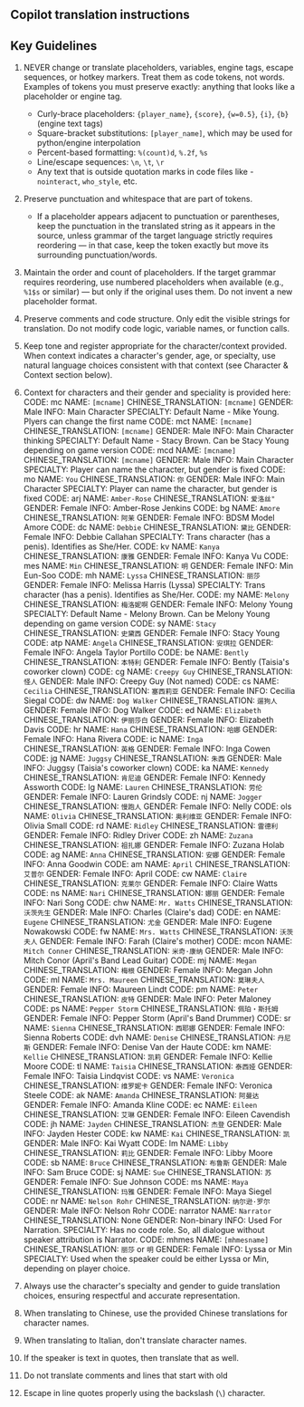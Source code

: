 ## Copilot translation instructions

## Key Guidelines

1. NEVER change or translate placeholders, variables, engine tags, escape sequences, or hotkey markers. Treat them as code tokens, not words. Examples of tokens you must preserve exactly: anything that looks like a placeholder or engine tag.

   - Curly-brace placeholders: `{player_name}`, `{score}`, `{w=0.5}`, `{i}`, `{b}` (engine text tags)
   - Square-bracket substitutions: `[player_name]`, which may be used for python/engine interpolation
   - Percent-based formatting: `%(count)d`, `%.2f`, `%s`
   - Line/escape sequences: `\n`, `\t`, `\r`
   - Any text that is outside quotation marks in code files like - `nointeract`, `who_style`, etc.
2. Preserve punctuation and whitespace that are part of tokens.

   - If a placeholder appears adjacent to punctuation or parentheses, keep the punctuation in the translated string as it appears in the source, unless grammar of the target language strictly requires reordering — in that case, keep the token exactly but move its surrounding punctuation/words.
3. Maintain the order and count of placeholders. If the target grammar requires reordering, use numbered placeholders when available (e.g., `%1$s` or similar) — but only if the original uses them. Do not invent a new placeholder format.
4. Preserve comments and code structure. Only edit the visible strings for translation. Do not modify code logic, variable names, or function calls.
5. Keep tone and register appropriate for the character/context provided. When context indicates a character's gender, age, or specialty, use natural language choices consistent with that context (see Character & Context section below).
6. Context for characters and their gender and speciality is provided here:
   CODE: mc        NAME: `[mcname]`     CHINESE_TRANSLATION: `[mcname]`    GENDER: Male               INFO: Main Character          		SPECIALTY: Default Name - Mike Young. Plyers can change the first name
   CODE: mct       NAME: `[mcname]`     CHINESE_TRANSLATION: `[mcname]`    GENDER: Male               INFO: Main Character thinking 	SPECIALTY: Default Name - Stacy Brown. Can be Stacy Young depending on game version
   CODE: mcd       NAME: `[mcname]`     CHINESE_TRANSLATION: `[mcname]`    GENDER: Male               INFO: Main Character          		SPECIALTY: Player can name the character, but gender is fixed
   CODE: mo        NAME: `You`          CHINESE_TRANSLATION: `你`          GENDER: Male               INFO: Main Character          			SPECIALTY: Player can name the character, but gender is fixed
   CODE: arj       NAME: `Amber-Rose`   CHINESE_TRANSLATION: `爱洛丝"`       GENDER: Female             INFO: Amber-Rose Jenkins
   CODE: bg        NAME: `Amore`        CHINESE_TRANSLATION: `阿茉`         GENDER: Female             INFO: BDSM Model Amore
   CODE: dc        NAME: `Debbie`       CHINESE_TRANSLATION: `黛比`         GENDER: Female             INFO: Debbie Callahan         		SPECIALTY: Trans character (has a penis). Identifies as She/Her.
   CODE: kv        NAME: `Kanya`        CHINESE_TRANSLATION: `康雅`         GENDER: Female             INFO: Kanya Vu
   CODE: mes       NAME: `Min`          CHINESE_TRANSLATION: `明`          GENDER: Female             INFO: Min Eun-Soo
   CODE: mh        NAME: `Lyssa`        CHINESE_TRANSLATION: `丽莎`         GENDER: Female             INFO: Melissa Harris (Lyssa)  		SPECIALTY: Trans character (has a penis). Identifies as She/Her.
   CODE: my        NAME: `Melony`       CHINESE_TRANSLATION: `梅洛妮啊`     GENDER: Female             INFO: Melony Young			SPECIALTY: Default Name - Melony Brown. Can be Melony Young depending on game version
   CODE: sy        NAME: `Stacy`        CHINESE_TRANSLATION: `史黛西`       GENDER: Female             INFO: Stacy Young
   CODE: atp       NAME: `Angela`       CHINESE_TRANSLATION: `安琪拉`        GENDER: Female             INFO: Angela Taylor Portillo
   CODE: be        NAME: `Bently`       CHINESE_TRANSLATION: `本特利`        GENDER: Female             INFO: Bently (Taisia's coworker clown)
   CODE: cg        NAME: `Creepy Guy`   CHINESE_TRANSLATION: `怪人`         GENDER: Male               INFO: Creepy Guy (Not named)
   CODE: cs        NAME: `Cecilia`      CHINESE_TRANSLATION: `塞西莉亚`       GENDER: Female             INFO: Cecilia Siegal
   CODE: dw        NAME: `Dog Walker`   CHINESE_TRANSLATION: `遛狗人`        GENDER: Female             INFO: Dog Walker
   CODE: ed        NAME: `Elizabeth`    CHINESE_TRANSLATION: `伊丽莎白`       GENDER: Female             INFO: Elizabeth Davis
   CODE: hr        NAME: `Hana`         CHINESE_TRANSLATION: `哈娜`         GENDER: Female             INFO: Hana Rivera
   CODE: ic        NAME: `Inga`         CHINESE_TRANSLATION: `英格`         GENDER: Female             INFO: Inga Cowen
   CODE: jg        NAME: `Juggsy`       CHINESE_TRANSLATION: `朱西`         GENDER: Male               INFO: Juggsy (Taisia's coworker clown)
   CODE: ka        NAME: `Kennedy`      CHINESE_TRANSLATION: `肯尼迪`        GENDER: Female             INFO: Kennedy Assworth
   CODE: lg        NAME: `Lauren`       CHINESE_TRANSLATION: `劳伦`         GENDER: Female             INFO: Lauren Grindsly
   CODE: nj        NAME: `Jogger`       CHINESE_TRANSLATION: `慢跑人`        GENDER: Female             INFO: Nelly
   CODE: ols       NAME: `Olivia`       CHINESE_TRANSLATION: `奥利维亚`       GENDER: Female             INFO: Olivia Small
   CODE: rd        NAME: `Ridley`       CHINESE_TRANSLATION: `雷德利`        GENDER: Female             INFO: Ridley Driver
   CODE: zh        NAME: `Zuzana`       CHINESE_TRANSLATION: `祖扎娜`        GENDER: Female             INFO: Zuzana Holab
   CODE: ag        NAME: `Anna`         CHINESE_TRANSLATION: `安娜`         GENDER: Female             INFO: Anna Goodwin
   CODE: am        NAME: `April`        CHINESE_TRANSLATION: `艾普尔`        GENDER: Female             INFO: April
   CODE: cw        NAME: `Claire`       CHINESE_TRANSLATION: `克莱尔`        GENDER: Female             INFO: Claire Watts
   CODE: ns        NAME: `Nari`         CHINESE_TRANSLATION: `娜丽`         GENDER: Female             INFO: Nari Song
   CODE: chw       NAME: `Mr. Watts`    CHINESE_TRANSLATION: `沃茨先生`       GENDER: Male               INFO: Charles (Claire's dad)
   CODE: en        NAME: `Eugene`       CHINESE_TRANSLATION: `尤金`         GENDER: Male               INFO: Eugene Nowakowski
   CODE: fw        NAME: `Mrs. Watts`   CHINESE_TRANSLATION: `沃茨夫人`      GENDER: Female             INFO: Farah (Claire's mother)
   CODE: mcon      NAME: `Mitch Conner` CHINESE_TRANSLATION: `米奇·康纳`     GENDER: Male               INFO: Mitch Conor (April's Band Lead Guitar)
   CODE: mj        NAME: `Megan`        CHINESE_TRANSLATION: `梅根`         GENDER: Female             INFO: Megan John
   CODE: ml        NAME: `Mrs. Maureen` CHINESE_TRANSLATION: `莫琳夫人`      GENDER: Female             INFO: Maureen Lindt
   CODE: pm        NAME: `Peter`        CHINESE_TRANSLATION: `皮特`         GENDER: Male               INFO: Peter Maloney
   CODE: ps        NAME: `Pepper Storm` CHINESE_TRANSLATION: `佩珀・斯托姆`   GENDER: Female             INFO: Pepper Storm (April's Band Drummer)
   CODE: sr        NAME: `Sienna`       CHINESE_TRANSLATION: `西耶娜`        GENDER: Female             INFO: Sienna Roberts
   CODE: dvh       NAME: `Denise`       CHINESE_TRANSLATION: `丹尼斯`        GENDER: Female             INFO: Denise Van der Haute
   CODE: km        NAME: `Kellie`       CHINESE_TRANSLATION: `凯莉`         GENDER: Female             INFO: Kellie Moore
   CODE: tl        NAME: `Taisia`       CHINESE_TRANSLATION: `泰西娅`       GENDER: Female             INFO: Taisia Lindqvist
   CODE: vs        NAME: `Veronica`     CHINESE_TRANSLATION: `维罗妮卡`      GENDER: Female             INFO: Veronica Steele
   CODE: ak        NAME: `Amanda`       CHINESE_TRANSLATION: `阿曼达`        GENDER: Female             INFO: Amanda Kline
   CODE: ec        NAME: `Eileen`       CHINESE_TRANSLATION: `艾琳`         GENDER: Female             INFO: Eileen Cavendish
   CODE: jh        NAME: `Jayden`       CHINESE_TRANSLATION: `杰登`         GENDER: Male               INFO: Jayden Hester
   CODE: kw        NAME: `Kai`          CHINESE_TRANSLATION: `凯`           GENDER: Male               INFO: Kai Wyatt
   CODE: lm        NAME: `Libby`        CHINESE_TRANSLATION: `莉比`         GENDER: Female             INFO: Libby Moore
   CODE: sb        NAME: `Bruce`        CHINESE_TRANSLATION: `布鲁斯`        GENDER: Male               INFO: Sam Bruce
   CODE: sj        NAME: `Sue`          CHINESE_TRANSLATION: `苏`           GENDER: Female             INFO: Sue Johnson
   CODE: ms        NAME: `Maya`         CHINESE_TRANSLATION: `玛雅`         GENDER: Female             INFO: Maya Siegel
   CODE: nr        NAME: `Nelson Rohr`  CHINESE_TRANSLATION: `纳尔逊·罗尔`   GENDER: Male               INFO: Nelson Rohr
   CODE: narrator  NAME: `Narrator`     CHINESE_TRANSLATION: None           GENDER: Non-binary         INFO: Used For Narration.     	SPECIALTY: Has no code role. So, all dialogue without speaker attribution is Narrator.
   CODE: mhmes     NAME: `[mhmesname]`  CHINESE_TRANSLATION: `丽莎` or `明`  GENDER: Female             INFO: Lyssa or Min            	SPECIALTY: Used when the speaker could be either Lyssa or Min, depending on player choice.
7. Always use the character's specialty and gender to guide translation choices, ensuring respectful and accurate representation.
8. When translating to Chinese, use the provided Chinese translations for character names.
9. When translating to Italian, don't translate character names.
10. If the speaker is text in quotes, then translate that as well.
11. Do not translate comments and lines that start with old
12. Escape in line quotes properly using the backslash (`\`) character.
